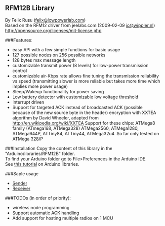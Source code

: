 RFM12B Library
----------------
By Felix Rusu (felix@lowpowerlab.com)
<br/>
Based on the RFM12 driver from jeelabs.com (2009-02-09 <jc@wippler.nl>)
<br/>
http://opensource.org/licenses/mit-license.php

###Features:
- easy API with a few simple functions for basic usage
- 127 possible nodes on 256 possible networks
- 128 bytes max message length
- customizable transmit power (8 levels) for low-power transmission control
- customizable air-Kbps rate allows fine tuning the transmission reliability vs speed (transmitting slower is more reliable but takes more time which implies more power usage)
- Sleep/Wakeup functionality for power saving
- Low battery detector with customizable low voltage threshold
- Interrupt driven
- Support for targeted ACK instead of broadcasted ACK (possible because of the new source byte in the header)
encryption with XXTEA algorithm by David Wheeler, adapted from http://en.wikipedia.org/wiki/XXTEA
Support for these chips: ATMega8 family (ATmega168, ATMega328) ATMega2560, ATMega1280, ATMega644P, ATTiny84, ATTiny44, ATMega32u4. So far only tested on ATMega 328/P

###Installation
Copy the content of this library in the "Arduino/libraries/RFM12B" folder.
<br />
To find your Arduino folder go to File>Preferences in the Arduino IDE.
<br/>
See [this tutorial](http://learn.adafruit.com/arduino-tips-tricks-and-techniques/arduino-libraries) on Arduino libraries.

###Saple usage
- [Sender](https://github.com/LowPowerLab/RFM12B/blob/master/Examples/Send/Send.ino)
- [Receiver](https://github.com/LowPowerLab/RFM12B/blob/master/Examples/Receive/Receive.ino)


###TODOs (in order of priority):
- wireless node programming
- Support automatic ACK handling
- Add support for hosting multiple radios on 1 MCU
